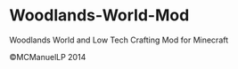 Woodlands-World-Mod
===================

Woodlands World and Low Tech Crafting Mod for Minecraft

©MCManuelLP 2014
